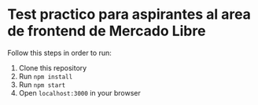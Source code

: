 # Test practico para aspirantes al area de frontend de Mercado Libre

Follow this steps in order to run:

1. Clone this repository
2. Run `npm install`
3. Run `npm start`
4. Open `localhost:3000` in your browser

